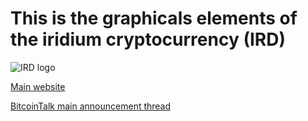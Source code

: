 # This is the graphicals elements of the iridium cryptocurrency (IRD)

![IRD logo](https://avatars1.githubusercontent.com/u/31619794?s=200)

[Main website](http://ird.cash)

[BitcoinTalk main announcement thread](https://bitcointalk.org/index.php?topic=2150442.0;all)
